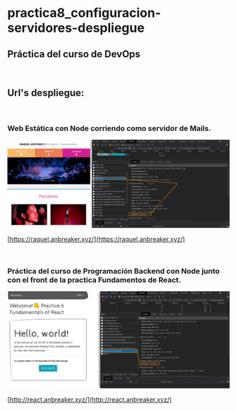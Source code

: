 # practica8_configuracion-servidores-despliegue

## Práctica del curso de DevOps

<br>

## Url's despliegue:

<br>

### Web Estática con Node corriendo como servidor de Mails.

[![](https://raw.githubusercontent.com/anbreaker/practica8_configuracion-servidores-despliegue/main/X-Owner_img/owner_2.png)](https://raquel.anbreaker.xyz/)

[https://raquel.anbreaker.xyz/](https://raquel.anbreaker.xyz/)

<br>

### Práctica del curso de Programación Backend con Node junto con el front de la practica Fundamentos de React.

[![](https://raw.githubusercontent.com/anbreaker/practica8_configuracion-servidores-despliegue/main/X-Owner_img/owner_3.png)](http://react.anbreaker.xyz/)

[http://react.anbreaker.xyz/](http://react.anbreaker.xyz/)

<br>

<br><br>

